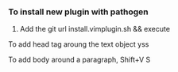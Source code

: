 

### To install new plugin with pathogen

1. Add the git url install.vimplugin.sh && execute



To add head tag aroung the text object
yss<head>

To add body around a paragraph, 
Shift+V S<body>

